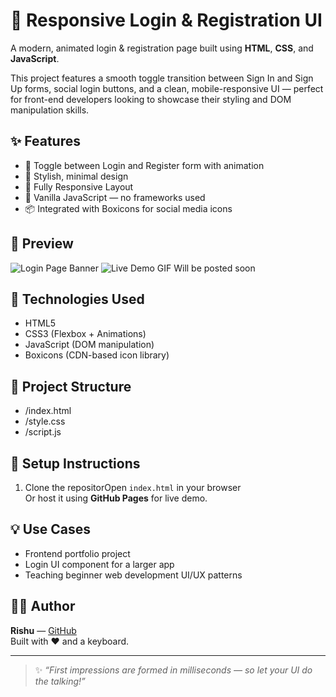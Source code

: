 # 🚀 Responsive Login & Registration UI

A modern, animated login & registration page built using **HTML**, **CSS**, and **JavaScript**.

This project features a smooth toggle transition between Sign In and Sign Up forms, social login buttons, and a clean, mobile-responsive UI — perfect for front-end developers looking to showcase their styling and DOM manipulation skills.

## ✨ Features

- 🔄 Toggle between Login and Register form with animation
- 🎨 Stylish, minimal design
- 📱 Fully Responsive Layout
- 🧠 Vanilla JavaScript — no frameworks used
- 📦 Integrated with Boxicons for social media icons

## 📸 Preview

![Login Page Banner](./banner.png) <!-- Add your own banner image here -->
![Live Demo GIF](./demo.gif) Will be posted soon<!-- Add your recorded GIF here -->

## 🚀 Technologies Used

- HTML5
- CSS3 (Flexbox + Animations)
- JavaScript (DOM manipulation)
- Boxicons (CDN-based icon library)

## 📂 Project Structure

- /index.html
- /style.css
- /script.js


## 🔧 Setup Instructions

1. Clone the repositorOpen `index.html` in your browser  
   Or host it using **GitHub Pages** for live demo.

## 💡 Use Cases

- Frontend portfolio project
- Login UI component for a larger app
- Teaching beginner web development UI/UX patterns

## 👨‍💻 Author

**Rishu** — [GitHub](https://github.com/your-username)  
Built with ❤️ and a keyboard.

---

> ✨ _“First impressions are formed in milliseconds — so let your UI do the talking!”_
